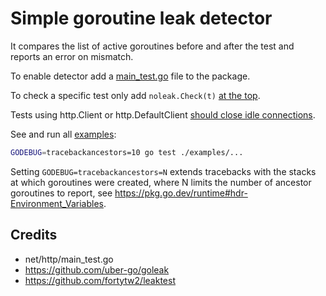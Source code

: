 # Simple goroutine leak detector

It compares the list of active goroutines before and after the test and reports an error on mismatch.

To enable detector add a [main_test.go](examples/checkmain/main_test.go) file to the package.

To check a specific test only add `noleak.Check(t)` [at the top](examples/check/example_test.go).

Tests using http.Client or http.DefaultClient [should close idle connections](examples/httpclient/example_test.go).

See and run all [examples](examples):

```sh
GODEBUG=tracebackancestors=10 go test ./examples/...
```

Setting `GODEBUG=tracebackancestors=N` extends tracebacks with the stacks at
which goroutines were created, where N limits the number of ancestor goroutines to
report, see https://pkg.go.dev/runtime#hdr-Environment_Variables.


## Credits

* net/http/main_test.go
* https://github.com/uber-go/goleak
* https://github.com/fortytw2/leaktest
